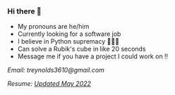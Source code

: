 ### Hi there 👋

<!--
**thomasreynolds4881/thomasreynolds4881** is a ✨ _special_ ✨ repository because its `README.md` (this file) appears on your GitHub profile.

Here are some ideas to get you started:

- 🔭 I’m currently working on ...
- 🌱 I’m currently learning ...
- 👯 I’m looking to collaborate on ...
- 🤔 I’m looking for help with ...
- 💬 Ask me about ...
- 📫 How to reach me: ...
- 😄 Pronouns: ...
- ⚡ Fun fact: ...
-->
- My pronouns are he/him
- Currently looking for a software job
- I believe in Python supremacy 🛐🛐🛐
- Can solve a Rubik's cube in like 20 seconds
- Message me if you have a project I could work on !!

_Email: treynolds3610@gmail.com_

_Resume: [Updated May 2022](https://github.com/thomasreynolds4881/thomasreynolds4881/blob/main/june2022.pdf)_
